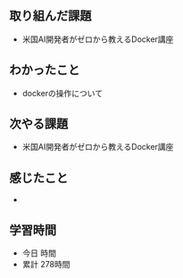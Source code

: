 ## 取り組んだ課題
- 米国AI開発者がゼロから教えるDocker講座
## わかったこと
- dockerの操作について
## 次やる課題
- 米国AI開発者がゼロから教えるDocker講座
## 感じたこと
- 
## 学習時間
- 今日 時間
- 累計 278時間
